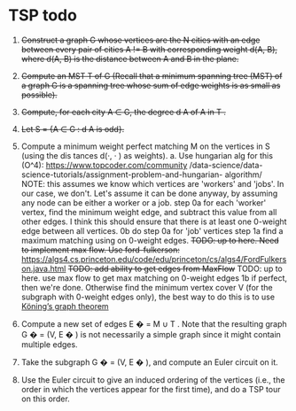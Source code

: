 # TSP todo

1. ~~Construct a graph G whose vertices are the N cities with an edge between every pair of
cities A != B with corresponding weight d(A, B), where d(A, B) is the distance between
A and B in the plane.~~

2. ~~Compute an MST T of G (Recall that a minimum spanning tree (MST) of a graph G
is a spanning tree whose sum of edge weights is as small as possible).~~

3. ~~Compute, for each city A ∈ G, the degree d A of A in T .~~

4. ~~Let S = {A ∈ G : d A is odd}.~~

5. Compute a minimum weight perfect matching M on the vertices in S (using the dis­
tances d(·, · ) as weights).
    a. Use hungarian alg for this (O^4): https://www.topcoder.com/community
       /data-science/data-science-tutorials/assignment-problem-and-hungarian-
       algorithm/
        NOTE: this assumes we know which vertices are 'workers' and 'jobs'.
        In our case, we don't. Let's assume it can be done anyway, by assuming
        any node can be either a worker or a job.
        step 0a for each 'worker' vertex, find the minimum weight edge, and
                subtract this value from all other edges. I think this should
                ensure that there is at least one 0-weight edge between all
                vertices.
             0b do step 0a for 'job' vertices
        step 1a find a maximum matching using on 0-weight edges.
            ~~TODO: up to here. Need to implement max flow. Use ford-fulkerson:~~
                        https://algs4.cs.princeton.edu/code/edu/princeton/cs/algs4/FordFulkerson.java.html
            ~~TODO: add ability to get edges from MaxFlow~~
            TODO: up to here. use max flow to get max matching on 0-weight edges
             1b if perfect, then we're done. Otherwise find the minimum vertex
             cover V (for the subgraph with 0-weight edges only), the best way
             to do this is to use [Köning’s graph theorem]()

6. Compute a new set of edges E � = M ∪ T . Note that the resulting graph G � = (V, E � )
is not necessarily a simple graph since it might contain multiple edges.

7. Take the subgraph G � = (V, E � ), and compute an Euler circuit on it.

8. Use the Euler circuit to give an induced ordering of the vertices (i.e., the order in which
the vertices appear for the first time), and do a TSP tour on this order.